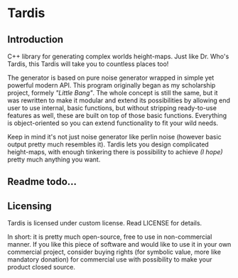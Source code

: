 # Tardis
## Introduction
C++ library for generating complex worlds height-maps. Just like Dr. Who's Tardis, this Tardis will take you to countless places too!

The generator is based on pure noise generator wrapped in simple yet powerful modern API.
This program originally began as my scholarship project, formely *"Little Bang"*. The whole concept is still the same, but it was rewritten
to make it modular and extend its possibilities by allowing end user to use internal, basic functions, but without stripping ready-to-use features
as well, these are built on top of those basic functions. Everything is object-oriented so you can extend functionality to fit your wild needs.

Keep in mind it's not just noise generator like perlin noise (however basic output pretty much resembles it). Tardis lets you design
complicated height-maps, with enough tinkering there is possibility to achieve *(I hope)* pretty much anything you want.

## Readme todo...

## Licensing
Tardis is licensed under custom license. Read LICENSE for details.

In short: it is pretty much open-source, free to use in non-commercial manner.
If you like this piece of software and would like to use it in your own commercial project, consider buying rights (for symbolic value,
more like mandatory donation) for commercial use with possibility to make your product closed source.